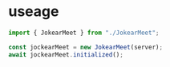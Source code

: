 # useage

```javascript
import { JokearMeet } from "./JokearMeet";

const jockearMeet = new JokearMeet(server);
await jockearMeet.initialized();
```
